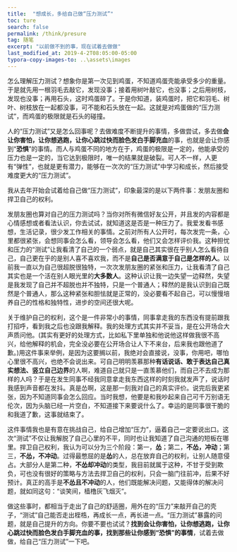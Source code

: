 ```yaml
---
title:  "想成长，多给自己做“压力测试”"
toc: ture
search: false
permalink: /think/presure
tag: 随笔
excerpt: "以前做不到的事，现在试着去做做"
last_modified_at: 2019-4-2T08:05:00-05:00
typora-copy-images-to: ..\assets\images
---
```


怎么理解压力测试？想象你是第一次见到鸡蛋，不知道鸡蛋壳能承受多少的重量。于是就先用一根羽毛去敲它，发现没事；接着用树叶敲它，也没事；之后用树枝，发现也没事；再用石头，这时鸡蛋碎了。于是你知道，装鸡蛋时，把它和羽毛、树叶、树枝放在一起都没事，可不能和石头放在一起。这就是对鸡蛋做的“压力测试”，而鸡蛋的极限就是石头的碰撞。

人的“压力测试”又是怎么回事呢？去做难度不断提升的事情，多做尝试，多去做**会让你害怕，让你想逃跑，让你心跳过快而脸色发白手脚充血**的事，也就是会让你感到“**恐惧**”的事情。而人与鸡蛋不同的地方在于，鸡蛋的极限是一定的，他能承受的压力也是一定的，当它达到极限时，唯一的结果就是破裂。可人不一样，人更有“弹性”，也就是更有潜力，能够在一次次的“压力测试”中学习和成长，然后接受难度更大的“压力测试”。

我从去年开始会试着给自己做“压力测试”，印象最深的是以下两件事：发朋友圈和捍卫自己的权利。

发朋友圈也算对自己的压力测试吗？当你对所有微信好友公开，并且发的内容都是心情感想或者看法认识，你去试试，就知道这是否是一种压力了。我爱发看书感想，生活记录，很少发工作相关的事情。之前对所有人公开时，每次发完一条，心里都很紧张，会想同事会怎么看，领导会怎么看，他们又会怎样评价我。这种担忧和压力的“测试”让我看清了自己的一个弱点，就是自己其实很在乎别人怎么看待自己，自己更在乎的是别人喜不喜欢我，而不是**自己是否满意于自己是怎样的人**。以前我一直以为自己很超脱很独特，一次次发朋友圈的紧张和压力，让我看清了自己其实也是一个活在别人眼光里的**大多数人**。这种认识让我一边失望一边释然，失望是我发现了自己并不超脱也并不独特，只是一个普通人；释然的是我认识到自己既然是个普通人，那么这种紧张和胆怯就是正常的，没必要看不起自己，可以慢慢培养自己的性格和独特性，进步的空间还很大呢。

关于维护自己的权利，这个是一件非常小的事情，同事拿走我的东西没有提前跟我打招呼，看到我之后也没跟我解释。我的处理方式其实并不妥当，是在公开场合大声质问他。(其实有更好的处理方式，比如私下里单独和他说他这样做我很不高兴，给他解释的机会，完全没必要在公开场合让人下不来台，后来我也跟他道了歉。)用这件事来举例，是因为这要搁以前，我绝对会直接说，没事，你用吧，哪怕心里很不高兴，也绝不会说出来。可自己明明羡慕那种**有话说话、敢于表达自己真实想法、竖立自己边界**的人啊，难道自己就只是一直羡慕他们，而自己不去成为那样的人吗？于是在发生同事不经我同意拿走我东西这样的时刻我就发声了，说话时我感到声音都在发抖。真是怂啊，这是那一刻我对自己的真实评价。说完后我更紧张，因为不知道同事会怎么回应。当时我想，他要是和我吵起来自己可千万别语无伦次，因为头脑已经一片空白，不知道接下来要说什么了。幸运的是同事很干脆的和我道了歉，这事就结束了。

这件事情我也是有意在挑战自己，给自己增加“压力”，逼着自己一定要说出口。这次“测试”不仅让我解脱了自己心里的不平，同时也让我知道了自己沟通的短板在哪里。捍卫自己权利，我认为可以分为三个阶段：第一，**怂**；第二，**不怂，冲动**；第三，**不怂，不冲动**。过得最憋屈的是**怂**的人，总在放弃自己的权利，让别人随意侵占。大部分人是第二种，**不怂却冲动**的类型，我目前就属于这种，不甘于受到欺负，可也没有很好的策略与方法去捍卫自己的权利，只会一脑门往前冲，后果不好预计。真正的高手是**不怂且不冲动**的人，他们既能解决问题，又能得体的解决问题，就如同这句：“谈笑间，樯橹灰飞烟灭”。

做这些事时，都相当于走出了自己的舒适圈，用外在的“压力”来敲开自己的壳子，“测试”自己能否走出桎梏，再成长一点，再长进一点。“压力测试”暴露的问题，就是自己提升的方向。你要不要也试试？**找到会让你害怕，让你想逃跑，让你心跳过快而脸色发白手脚充血的事，找到那些让你感到“恐惧”的事情**，试着去做做，给自己“压力测试”一下吧。

